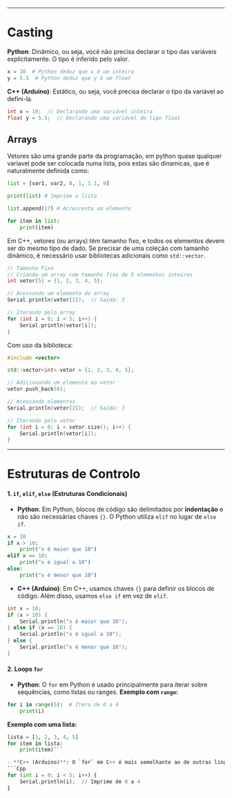 ***
# Casting

**Python**: Dinâmico, ou seja, você não precisa declarar o tipo das variáveis explicitamente. O tipo é inferido pelo valor.

```python
x = 10  # Python deduz que x é um inteiro
y = 5.5  # Python deduz que y é um float
```

**C++ (Arduino)**: Estático, ou seja, você precisa declarar o tipo da variável ao defini-la.

```Cpp
int x = 10;  // Declarando uma variável inteira
float y = 5.5;  // Declarando uma variável do tipo float
```

## Arrays

Vetores são uma grande parte da programação, em python quase qualquer variavel pode ser colocada numa lista, pois estas são dinamicas, que é naturalmente definida como:

```python
list = [var1, var2, 0, 1, 1.1, 9]

print(list) # Imprime a lista

list.append(17) # Acrescenta um elemento

for item in list:
	print(item)
```

Em C++, vetores (ou arrays) têm tamanho fixo, e todos os elementos devem ser do mesmo tipo de dado. Se precisar de uma coleção com tamanho dinâmico, é necessário usar bibliotecas adicionais como `std::vector`.

```Cpp
// Tamanho Fixo
// Criando um array com tamanho fixo de 5 elementos inteiros
int vetor[5] = {1, 2, 3, 4, 5};

// Acessando um elemento do array
Serial.println(vetor[2]);  // Saída: 3

// Iterando pelo array
for (int i = 0; i < 5; i++) {
    Serial.println(vetor[i]);
}
```

Com uso da biblioteca:
```Cpp
#include <vector>

std::vector<int> vetor = {1, 2, 3, 4, 5};

// Adicionando um elemento ao vetor
vetor.push_back(6);

// Acessando elementos
Serial.println(vetor[2]);  // Saída: 3

// Iterando pelo vetor
for (int i = 0; i < vetor.size(); i++) {
    Serial.println(vetor[i]);
}
```
---
# Estruturas de Controlo

#### **1. `if`, `elif`, `else` (Estruturas Condicionais)**

- **Python**: Em Python, blocos de código são delimitados por **indentação** e não são necessárias chaves `{}`. O Python utiliza `elif` no lugar de `else if`.
```python
x = 10
if x > 10:
    print("x é maior que 10")
elif x == 10:
    print("x é igual a 10")
else:
    print("x é menor que 10")
```

- **C++ (Arduino)**: Em C++, usamos chaves `{}` para definir os blocos de código. Além disso, usamos `else if` em vez de `elif`.
```Cpp
int x = 10;
if (x > 10) {
    Serial.println("x é maior que 10");
} else if (x == 10) {
    Serial.println("x é igual a 10");
} else {
    Serial.println("x é menor que 10");
}
```

#### **2. Loops `for`**

- **Python**: O `for` em Python é usado principalmente para iterar sobre sequências, como listas ou ranges.
**Exemplo com `range`:**
```python
for i in range(5):  # Itera de 0 a 4
	print(i)
```
**Exemplo com uma lista:**
```python
lista = [1, 2, 3, 4, 5]
for item in lista:
    print(item)```

- **C++ (Arduino)**: O `for` em C++ é mais semelhante ao de outras linguagens de programação, onde você define o início, a condição de parada, e o incremento.
```Cpp
for (int i = 0; i < 5; i++) {
    Serial.println(i);  // Imprime de 0 a 4
}
```
